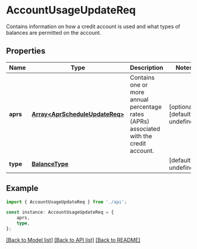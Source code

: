 # AccountUsageUpdateReq

Contains information on how a credit account is used and what types of balances are permitted on the account.

## Properties

Name | Type | Description | Notes
------------ | ------------- | ------------- | -------------
**aprs** | [**Array&lt;AprScheduleUpdateReq&gt;**](AprScheduleUpdateReq.md) | Contains one or more annual percentage rates (APRs) associated with the credit account. | [optional] [default to undefined]
**type** | [**BalanceType**](BalanceType.md) |  | [default to undefined]

## Example

```typescript
import { AccountUsageUpdateReq } from './api';

const instance: AccountUsageUpdateReq = {
    aprs,
    type,
};
```

[[Back to Model list]](../README.md#documentation-for-models) [[Back to API list]](../README.md#documentation-for-api-endpoints) [[Back to README]](../README.md)
